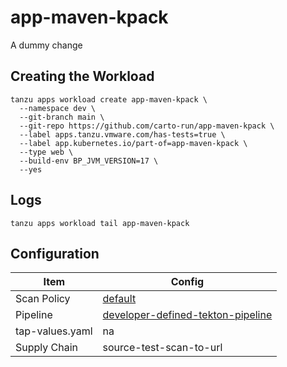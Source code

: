 # app-maven-kpack

A dummy change 

## Creating the Workload

```
tanzu apps workload create app-maven-kpack \
  --namespace dev \
  --git-branch main \
  --git-repo https://github.com/carto-run/app-maven-kpack \
  --label apps.tanzu.vmware.com/has-tests=true \
  --label app.kubernetes.io/part-of=app-maven-kpack \
  --type web \
  --build-env BP_JVM_VERSION=17 \
  --yes
```

## Logs

```
tanzu apps workload tail app-maven-kpack
```

## Configuration

| Item            | Config                                                                                |
| --------------- | ------------------------------------------------------------------------------------- |
| Scan Policy     | [default](resources/scan-policy.yaml)                                                 |
| Pipeline        | [developer-defined-tekton-pipeline](resources/developer-defined-tekton-pipeline.yaml) |
| tap-values.yaml | na                                                                                    |
| Supply Chain    | source-test-scan-to-url                                                               |

